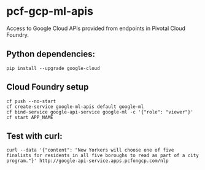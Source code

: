# pcf-gcp-ml-apis
Access to Google Cloud APIs provided from endpoints in Pivotal Cloud Foundry.

## Python dependencies:

`pip install --upgrade google-cloud`

## Cloud Foundry setup

    cf push --no-start
    cf create-service google-ml-apis default google-ml
    cf bind-service google-api-service google-ml -c '{"role": "viewer"}'
    cf start APP_NAME


## Test with curl:

`curl --data '{"content": "New Yorkers will choose one of five finalists for residents in all five boroughs to read as part of a city program."}' http://google-api-service.apps.pcfongcp.com/nlp`

